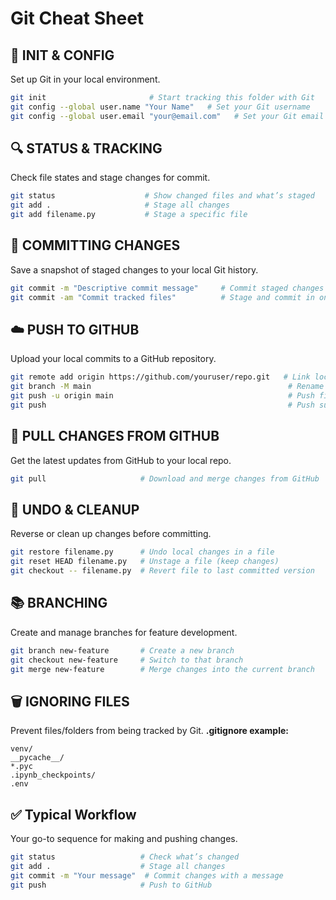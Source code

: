# Git Cheat Sheet

## 🔄 INIT & CONFIG

Set up Git in your local environment.

```bash
git init                       # Start tracking this folder with Git
git config --global user.name "Your Name"   # Set your Git username
git config --global user.email "your@email.com"   # Set your Git email
```

## 🔍 STATUS & TRACKING

Check file states and stage changes for commit.

```bash
git status                    # Show changed files and what’s staged
git add .                     # Stage all changes
git add filename.py           # Stage a specific file
```

## 📸 COMMITTING CHANGES

Save a snapshot of staged changes to your local Git history.

```bash
git commit -m "Descriptive commit message"     # Commit staged changes with a message
git commit -am "Commit tracked files"          # Stage and commit in one step (only for modified files)
```

## ☁️ PUSH TO GITHUB

Upload your local commits to a GitHub repository.

```bash
git remote add origin https://github.com/youruser/repo.git   # Link local repo to remote GitHub repo
git branch -M main                                            # Rename current branch to main
git push -u origin main                                       # Push first commit and set upstream
git push                                                      # Push subsequent commits
```

## 🔄 PULL CHANGES FROM GITHUB

Get the latest updates from GitHub to your local repo.

```bash
git pull                     # Download and merge changes from GitHub
```

## 🧼 UNDO & CLEANUP

Reverse or clean up changes before committing.

```bash
git restore filename.py      # Undo local changes in a file
git reset HEAD filename.py   # Unstage a file (keep changes)
git checkout -- filename.py  # Revert file to last committed version
```

## 📚 BRANCHING

Create and manage branches for feature development.

```bash
git branch new-feature       # Create a new branch
git checkout new-feature     # Switch to that branch
git merge new-feature        # Merge changes into the current branch
```

## 🗑 IGNORING FILES

Prevent files/folders from being tracked by Git.
**.gitignore example:**

```
venv/
__pycache__/
*.pyc
.ipynb_checkpoints/
.env
```

## ✅ Typical Workflow

Your go-to sequence for making and pushing changes.

```bash
git status                   # Check what’s changed
git add .                    # Stage all changes
git commit -m "Your message"  # Commit changes with a message
git push                     # Push to GitHub
```
